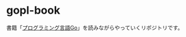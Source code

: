 # gopl-book

書籍「[プログラミング言語Go](https://www.amazon.co.jp/dp/4621300253 "プログラミング言語Go (ADDISON-WESLEY PROFESSIONAL COMPUTING SERIES) : Alan A.A. Donovan, Brian W. Kernighan, 柴田 芳樹 : 本 : Amazon")」を読みながらやっていくリポジトリです。
